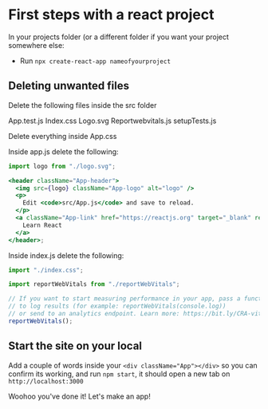 # First steps with a react project

In your projects folder (or a different folder if you want your project somewhere else:

- Run `npx create-react-app nameofyourproject`


## Deleting unwanted files 

Delete the following files inside the src folder

App.test.js
Index.css
Logo.svg
Reportwebvitals.js
setupTests.js

Delete everything inside App.css

Inside app.js delete the following:

```jsx
import logo from "./logo.svg";
```

```jsx
<header className="App-header">
  <img src={logo} className="App-logo" alt="logo" />
  <p>
    Edit <code>src/App.js</code> and save to reload.
  </p>
  <a className="App-link" href="https://reactjs.org" target="_blank" rel="noopener noreferrer">
    Learn React
  </a>
</header>;
```

Inside index.js delete the following:

```js
import "./index.css";
```

```jsx
import reportWebVitals from "./reportWebVitals";
```

```jsx
// If you want to start measuring performance in your app, pass a function
// to log results (for example: reportWebVitals(console.log))
// or send to an analytics endpoint. Learn more: https://bit.ly/CRA-vitals
reportWebVitals();
```


## Start the site on your local

Add a couple of words inside your `<div className="App"></div>` so you can confirm its working, and run `npm start`, it should open a new tab on `http://localhost:3000`

Woohoo you've done it! Let's make an app!

